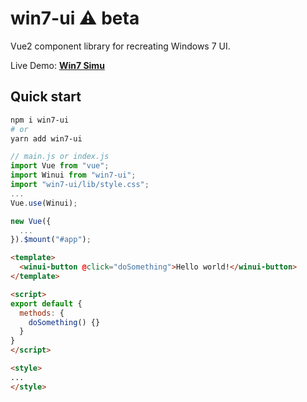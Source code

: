 # win7-ui ⚠ beta

Vue2 component library for recreating Windows 7 UI.

Live Demo: [__Win7 Simu__](https://win7simu.visnalize.com/)

## Quick start

```sh
npm i win7-ui
# or
yarn add win7-ui
```

```js
// main.js or index.js
import Vue from "vue";
import Winui from "win7-ui";
import "win7-ui/lib/style.css";
...
Vue.use(Winui);

new Vue({
  ...
}).$mount("#app");
```

```html
<template>
  <winui-button @click="doSomething">Hello world!</winui-button>
</template>

<script>
export default {
  methods: {
    doSomething() {}
  }
}
</script>

<style>
...
</style>
```
